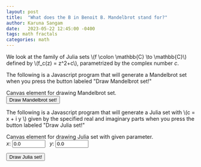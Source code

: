 ```yaml
---
layout: post
title:  "What does the B in Benoit B. Mandelbrot stand for?"
author: Karuna Sangam
date:   2023-05-22 12:45:00 -0400
tags: math fractals
categories: math
---
```









We look at the family of Julia sets \\(f \colon \mathbb{C} \to \mathbb{C}\\) defined by \\(f_c(z) = z^2+c\\), parametrized by the complex number <var>c</var>.

<script>
    var mathjs_script = document.createElement('script');
    mathjs_script.type = 'text/javascript';
    mathjs_script.src = 'https://unpkg.com/mathjs@11.7.0/lib/browser/math.js'
    var mandy_script = document.createElement('script');
    mandy_script.type = 'text/javascript';
    mandy_script.src = '/assets/js/mandelbrot.js';
    document.head.appendChild(mathjs_script);
    document.head.appendChild(mandy_script);
</script>

<div class="js_container">
<p>The following is a Javascript program that will generate a Mandelbrot set when you press the button labeled "Draw Mandelbrot set!"</p>

<canvas id="mandelbrot" width="500" height="500" stype="border:1px solid #000000;">
Canvas element for drawing Mandelbrot set.</canvas>
<br>
<button onclick="drawMandelbrot(mandelbrot_pic)">Draw Mandelbrot set!</button>
</div>

<div class="js_container">
<p>The following is a Javascript program that will generate a Julia set with \(c = x + i y \) given by the specified real and imaginary parts when you press the button labeled "Draw Julia set!"</p>

<canvas id="julia" width="500" height="500" stype="border:1px solid #000000;">
Canvas element for drawing Julia set with given parameter.</canvas>

<form id="julia_point">
    <var>x</var>: <input id="tiny_form" type="number" name="real_c" value="0.0" step="0.001" min="-2.1" max="2.1">
    &nbsp;
    <var>y</var>: <input id="tiny_form" type="number" name="imag_c" value="0.0" step="0.001" min="-2.1" max="2.1">
</form> 
<button onclick="julia_start()">Draw Julia set!</button>
</div>

<script>
    var mandelbrot_pic = document.getElementById("mandelbrot");
    var julia_pic = document.getElementById("julia");

    function julia_start() {
      var z = document.getElementById("julia_point");
      var x;
      var y;
      x = z.real_c.value;
      y = z.imag_c.value;
      drawJulia(julia_pic, x, y);
    }
    
</script>
